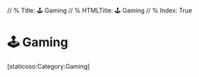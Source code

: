 // % Title: 🕹️ Gaming
// % HTMLTitle: <span class="twa twa-joystick"><span>🕹️</span></span> Gaming
// % Index: True

# <span class="twa twa-joystick"><span>🕹️</span></span> Gaming

<div><span>[staticoso:Category:Gaming]</span></div>
